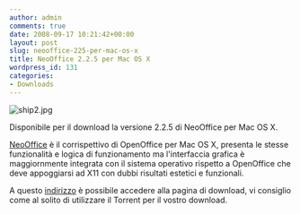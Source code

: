 ```yaml
---
author: admin
comments: true
date: 2008-09-17 10:21:42+00:00
layout: post
slug: neooffice-225-per-mac-os-x
title: NeoOffice 2.2.5 per Mac OS X
wordpress_id: 131
categories:
- Downloads
---
```


![ship2.jpg](http://www.expobrain.net/wp-content/uploads/2008/03/ship2.jpg)

Disponibile per il download la versione 2.2.5 di NeoOffice per Mac OS X.

<!-- more -->
[NeoOffice](http://www.neooffice.org) è il corrispettivo di OpenOffice per Mac OS X, presenta le stesse funzionalità e logica di funzionamento ma l'interfaccia grafica è maggiornmente integrata con il sistema operativo rispetto a OpenOffice che deve appoggiarsi ad X11 con dubbi risultati estetici e funzionali.

A questo [indirizzo](http://www.neooffice.org/neojava/it/download.php#download) è possibile accedere alla pagina di download, vi consiglio come al solito di utilizzare il Torrent per il vostro download.
